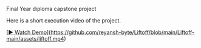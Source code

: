 Final Year diploma capstone project

Here is a short execution video of the project.

[[▶️ Watch Demo](Liftoff-main/assets/liftoff.mp4)](https://github.com/reyansh-byte/Liftoff/blob/main/Liftoff-main/assets/liftoff.mp4)
